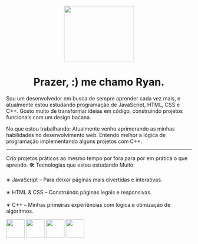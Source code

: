 <p align="center"><img src='https://media1.giphy.com/media/v1.Y2lkPTc5MGI3NjExcDF2ZjVnbDdqcTFkMG5sMTd0c3Q4d2k3eXo1cjEwMHBiaWdiOXl3MSZlcD12MV9pbnRlcm5hbF9naWZfYnlfaWQmY3Q9Zw/YYW0hHizzIOrlhimPG/giphy.gif' width="190px" height="150px"></p>

<h1 align="center"><strog>Prazer, :) me chamo Ryan.</strong></h1>


<p>
    Sou um desenvolvedor em busca de sempre aprender cada vez mais, e atualmente estou estudando programação de JavaScript, HTML, CSS e C++. Gosto muito de transformar ideias em código, construindo projetos funcionais com um design bacana.
</p>

<p>
    No que estou trabalhando: Atualmente venho aprimorando as minhas habilidades no desenvolvimento web. Entendo melhor a lógica de programação implementando alguns projetos com C++.
</p>

<hr>

<p>
    Crio projetos práticos ao mesmo tempo por fora para por em prática o que aprendo. 🛠️ Tecnologias que estou estudando Muito:
    <br><br>
    &#8727; JavaScript &#8211; Para deixar páginas mais divertidas e interativas.
    <br><br>
    &#8727; HTML & CSS &#8211; Construindo páginas legais e responsivas.
    <br><br>
    &#8727; C++ &#8211; Minhas primeiras experiências com lógica e otimização de algoritmos.
</p>

<div display='flex'>
    <img src='https://img.icons8.com/?size=100&id=108784&format=png&color=000000' width="50px" height="50px">
    <img src='https://img.icons8.com/?size=100&id=23027&format=png&color=000000' width="50px" height="50px">
    <img src='https://img.icons8.com/?size=100&id=38273&format=png&color=000000' width="50px" height="50px">
    <img src="https://img.icons8.com/?size=100&id=TpULddJc4gTh&format=png&color=000000" width="50px" height="50px">
</div>    
